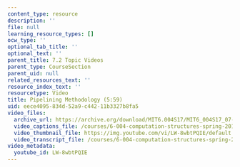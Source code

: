 ```yaml
---
content_type: resource
description: ''
file: null
learning_resource_types: []
ocw_type: ''
optional_tab_title: ''
optional_text: ''
parent_title: 7.2 Topic Videos
parent_type: CourseSection
parent_uid: null
related_resources_text: ''
resource_index_text: ''
resourcetype: Video
title: Pipelining Methodology (5:59)
uid: eece4095-834d-52a9-c442-11b3327b8fa5
video_files:
  archive_url: https://archive.org/download/MIT6.004S17/MIT6_004S17_07-02-03_300k.mp4
  video_captions_file: /courses/6-004-computation-structures-spring-2017/5c8b682ffac6545bac74896e1f2a48cf_LW-8wbtPQIE.vtt
  video_thumbnail_file: https://img.youtube.com/vi/LW-8wbtPQIE/default.jpg
  video_transcript_file: /courses/6-004-computation-structures-spring-2017/bac3c9d14d5448946b7609a80ee8c808_LW-8wbtPQIE.pdf
video_metadata:
  youtube_id: LW-8wbtPQIE
---
```

